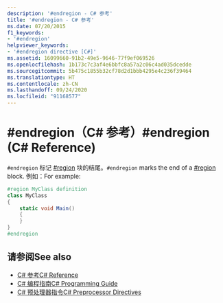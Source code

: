 ```yaml
---
description: '#endregion - C# 参考'
title: '#endregion - C# 参考'
ms.date: 07/20/2015
f1_keywords:
- '#endregion'
helpviewer_keywords:
- '#endregion directive [C#]'
ms.assetid: 16099660-91b2-49e5-9646-77f9ef069526
ms.openlocfilehash: 1b173c7c3af4e6bbfc8a57a2c06c4ad035dcedde
ms.sourcegitcommit: 5b475c1855b32cf78d2d1bbb4295e4c236f39464
ms.translationtype: HT
ms.contentlocale: zh-CN
ms.lasthandoff: 09/24/2020
ms.locfileid: "91168577"
---
```

# <a name="endregion-c-reference"></a><span data-ttu-id="56822-103">#endregion（C# 参考）</span><span class="sxs-lookup"><span data-stu-id="56822-103">#endregion (C# Reference)</span></span>

<span data-ttu-id="56822-104">`#endregion` 标记 [#region](./preprocessor-region.md) 块的结尾。</span><span class="sxs-lookup"><span data-stu-id="56822-104">`#endregion` marks the end of a [#region](./preprocessor-region.md) block.</span></span> <span data-ttu-id="56822-105">例如：</span><span class="sxs-lookup"><span data-stu-id="56822-105">For example:</span></span>  
  
```csharp
#region MyClass definition  
class MyClass
{  
    static void Main()
    {  
    }  
}  
#endregion  
```  
  
## <a name="see-also"></a><span data-ttu-id="56822-106">请参阅</span><span class="sxs-lookup"><span data-stu-id="56822-106">See also</span></span>

- [<span data-ttu-id="56822-107">C# 参考</span><span class="sxs-lookup"><span data-stu-id="56822-107">C# Reference</span></span>](../index.md)
- [<span data-ttu-id="56822-108">C# 编程指南</span><span class="sxs-lookup"><span data-stu-id="56822-108">C# Programming Guide</span></span>](../../programming-guide/index.md)
- [<span data-ttu-id="56822-109">C# 预处理器指令</span><span class="sxs-lookup"><span data-stu-id="56822-109">C# Preprocessor Directives</span></span>](./index.md)

